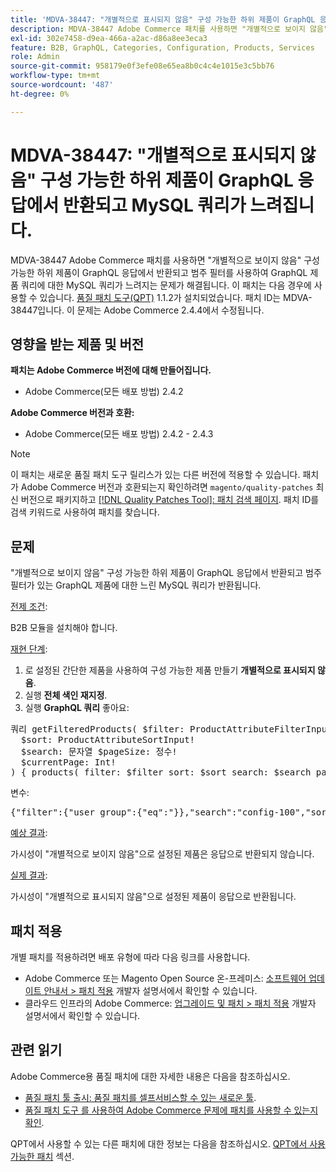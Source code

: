 ```yaml
---
title: 'MDVA-38447: "개별적으로 표시되지 않음" 구성 가능한 하위 제품이 GraphQL 응답과 느린 MySQL 쿼리에서 반환됩니다.'
description: MDVA-38447 Adobe Commerce 패치를 사용하면 "개별적으로 보이지 않음" 구성 가능한 하위 제품이 GraphQL 응답에서 반환되고 범주 필터를 사용하여 GraphQL 제품 쿼리에 대한 MySQL 쿼리가 느려지는 문제가 해결됩니다. 이 패치는 [Quality Patches Tool (QPT)](/help/announcements/adobe-commerce-announcements/magento-quality-patches-released-new-tool-to-self-serve-quality-patches.md) 1.1.2가 설치된 경우 사용할 수 있습니다. 패치 ID는 MDVA-38447입니다. 이 문제는 Adobe Commerce 2.4.4에서 수정됩니다.
exl-id: 302e7458-d9ea-466a-a2ac-d86a8ee3eca3
feature: B2B, GraphQL, Categories, Configuration, Products, Services
role: Admin
source-git-commit: 958179e0f3efe08e65ea8b0c4c4e1015e3c5bb76
workflow-type: tm+mt
source-wordcount: '487'
ht-degree: 0%

---
```


# MDVA-38447: &quot;개별적으로 표시되지 않음&quot; 구성 가능한 하위 제품이 GraphQL 응답에서 반환되고 MySQL 쿼리가 느려집니다.

MDVA-38447 Adobe Commerce 패치를 사용하면 &quot;개별적으로 보이지 않음&quot; 구성 가능한 하위 제품이 GraphQL 응답에서 반환되고 범주 필터를 사용하여 GraphQL 제품 쿼리에 대한 MySQL 쿼리가 느려지는 문제가 해결됩니다. 이 패치는 다음 경우에 사용할 수 있습니다. [품질 패치 도구(QPT)](/help/announcements/adobe-commerce-announcements/magento-quality-patches-released-new-tool-to-self-serve-quality-patches.md) 1.1.2가 설치되었습니다. 패치 ID는 MDVA-38447입니다. 이 문제는 Adobe Commerce 2.4.4에서 수정됩니다.

## 영향을 받는 제품 및 버전

**패치는 Adobe Commerce 버전에 대해 만들어집니다.**

* Adobe Commerce(모든 배포 방법) 2.4.2

**Adobe Commerce 버전과 호환:**

* Adobe Commerce(모든 배포 방법) 2.4.2 - 2.4.3

>[!NOTE]
>
>이 패치는 새로운 품질 패치 도구 릴리스가 있는 다른 버전에 적용할 수 있습니다. 패치가 Adobe Commerce 버전과 호환되는지 확인하려면 `magento/quality-patches` 최신 버전으로 패키지하고 [[!DNL Quality Patches Tool]: 패치 검색 페이지](https://devdocs.magento.com/quality-patches/tool.html#patch-grid). 패치 ID를 검색 키워드로 사용하여 패치를 찾습니다.

## 문제

&quot;개별적으로 보이지 않음&quot; 구성 가능한 하위 제품이 GraphQL 응답에서 반환되고 범주 필터가 있는 GraphQL 제품에 대한 느린 MySQL 쿼리가 반환됩니다.

<u>전제 조건</u>:

B2B 모듈을 설치해야 합니다.

<u>재현 단계</u>:

1. 로 설정된 간단한 제품을 사용하여 구성 가능한 제품 만들기 **개별적으로 표시되지 않음**.
1. 실행 **전체 색인 재지정**.
1. 실행 **GraphQL 쿼리** 좋아요:

<pre>쿼리 getFilteredProducts( $filter: ProductAttributeFilterInput!
  $sort: ProductAttributeSortInput!
  $search: 문자열 $pageSize: 정수!
  $currentPage: Int!
) { products( filter: $filter sort: $sort search: $search pageSize: $pageSize currentPage: $currentPage ) { total_count page_info { total_pages current_page page_size } items { name sku } } }</pre>

변수:

<pre>{"filter":{"user_group":{"eq":"}},"search":"config-100","sort":{},"pageSize":200,"currentPage":1}
</pre>

<u>예상 결과</u>:

가시성이 &quot;개별적으로 보이지 않음&quot;으로 설정된 제품은 응답으로 반환되지 않습니다.

<u>실제 결과</u>:

가시성이 &quot;개별적으로 표시되지 않음&quot;으로 설정된 제품이 응답으로 반환됩니다.

## 패치 적용

개별 패치를 적용하려면 배포 유형에 따라 다음 링크를 사용합니다.

* Adobe Commerce 또는 Magento Open Source 온-프레미스: [소프트웨어 업데이트 안내서 > 패치 적용](https://devdocs.magento.com/guides/v2.4/comp-mgr/patching/mqp.html) 개발자 설명서에서 확인할 수 있습니다.
* 클라우드 인프라의 Adobe Commerce: [업그레이드 및 패치 > 패치 적용](https://devdocs.magento.com/cloud/project/project-patch.html) 개발자 설명서에서 확인할 수 있습니다.

## 관련 읽기

Adobe Commerce용 품질 패치에 대한 자세한 내용은 다음을 참조하십시오.

* [품질 패치 툴 출시: 품질 패치를 셀프서비스할 수 있는 새로운 툴](/help/announcements/adobe-commerce-announcements/magento-quality-patches-released-new-tool-to-self-serve-quality-patches.md).
* [품질 패치 도구 를 사용하여 Adobe Commerce 문제에 패치를 사용할 수 있는지 확인](/help/support-tools/patches-available-in-qpt-tool/check-patch-for-magento-issue-with-magento-quality-patches.md).

QPT에서 사용할 수 있는 다른 패치에 대한 정보는 다음을 참조하십시오. [QPT에서 사용 가능한 패치](https://support.magento.com/hc/en-us/sections/360010506631-Patches-available-in-QPT-tool-) 섹션.
